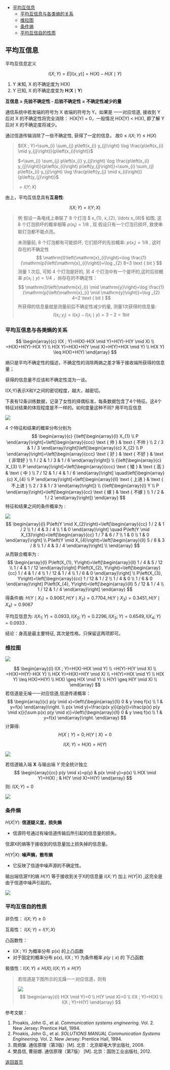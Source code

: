 - [平均互信息](#平均互信息)
  - [平均互信息与各类熵的关系](#平均互信息与各类熵的关系)
  - [维拉图](#维拉图)
  - [条件熵](#条件熵)
  - [平均互信自的性质](#平均互信自的性质)


## 平均互信息

平均互信息定义

$$
I(X ; Y)=E[I(x, y)]=H(X)-H(X \mid Y)
$$

1.  Y 末知,  $\mathrm{X}$  的不确定度为  $\mathrm{H}(\mathrm{X})$ 
2.  Y 已知,  $\mathrm{X}$  的不确定度变为  $\mathbf{H}(\mathbf{X} \mid \mathbf{Y})$ 

**互信息  =  先验不确定性 - 后验不确定性  =  不确定性减少的量**

通信系统中若发端的符号为 X 收端的符号为 Y。如果是 一一对应信道, 接收到 Y 后对 X 的不确定性将完全消除： H(X|Y) = 0，一般情况 H(X|Y) < H(X), 即了解 Y 后对 X 的不确定度将减少。

通过信道传输消除了一些不确定性, 获得了一定的信息， 故$0 \leq I(X ; Y) \leq H(X)$

> $I(X ; Y)=\sum_{i} \sum_{j} p\left(x_{i} y_{j}\right) \log \frac{p\left(x_{i} \mid y_{j}\right)}{p\left(x_{i}\right)}$
>
> $=\sum_{i} \sum_{j} p\left(x_{i} y_{j}\right) \log \frac{p\left(x_{i} y_{j}\right)}{p\left(x_{i}\right) p\left(y_{j}\right)}=\sum_{i} \sum_{j} p\left(x_{i} y_{j}\right) \log \frac{p\left(y_{j} \mid x_{i}\right)}{p\left(y_{j}\right)}$
>
> $=I(Y ; X)$

由上，平均互信息具有**互易性**:

$$
I(X ; Y)=I(Y ; X)
$$

> 例 假设一条电线上串联了 8 个灯泡 $ x_{1}, x_{2}, \ldots x_{8}$  如图, 这 8 个灯泡损坏的概率相等  $p\left(x_{\mathbf{i}}\right)=1 / 8$ , 现 假设只有一个灯泡已损坏, 致使串联灯泡都不能点亮。
>
> 未测量前, 8 个灯泡都有可能损坏, 它们损坏的先验概率:  $p\left(x_{\mathrm{i}}\right)=1 / 8$ , 这时存在的不确定性
> $$
> \mathrm{I}\left(\mathrm{x}_{i}\right)=\log \frac{1}{\mathrm{p}\left(\mathrm{x}_{i}\right)}=\log _{2} 8=3 \text { bit }
> $$
> 测量 1 次后, 可知 4 个灯泡是好的, 另 4 个灯泡中有一个是坏的,这时后验概率  $p\left(x_{\mathrm{i}} \mid y\right)=1 / 4$ ，尚存在的不确定性：
> $$
> \mathrm{I}\left(\mathrm{x}_{i} \mid \mathrm{y}\right)=\log \frac{1}{\mathrm{p}\left(\mathrm{x}_{i} \mid \mathrm{y}\right)}=\log _{2} 4=2 \text { bit }
> $$
> 所获得的信息量就是测量前后不确定性减少的量, 测量1次获得的信息量:
> $$
> I\left(x_{i} ; y_{j}\right)=I\left(x_{i}\right)-I\left(x_{i} \mid y\right)=3-2=1 b i t
> $$

### 平均互信息与各类熵的关系

$$
\begin{array}{c}
I(X ; Y)=H(X)-H(X \mid Y)=H(Y)-H(Y \mid X) \\
=H(X)+H(Y)-H(X Y) \\
H(X Y)=H(X)+H(Y \mid X)=H(Y)+H(X \mid Y) \\
H(X Y) \leq H(X)+H(Y)
\end{array}
$$

熵只是平均不确定性的描述，不确定性的消除两熵之差才等于接收端所获得的信息量；

获得的信息量不应该和不确定性混为一谈。

I(X;Y)表示X和Y之间的密切程度，越大，越密切。



下表有12条训练数据，记录了女性的择偶标准，每条数据包含了4个特征。这4个特征对结果的体现程度是不一样的。如何度量这种不同? 用平均互信息

![](https://raw.githubusercontent.com/timerring/picgo/master/picbed/image-20230205203900235.png)

4 个特征和结果的概率分布分别为
$$
\begin{array}{c}
{\left[\begin{array}{l}
X_{1} \\
P
\end{array}\right]=\left[\begin{array}{ccc}
\text { 帅 } & \text { 不帅 } \\
2 / 3 & 1 / 3
\end{array}\right]\left[\begin{array}{c}
X_{2} \\
P
\end{array}\right]=\left[\begin{array}{ccc}
\text { 好 } & \text { 不好 } & \text { 非常好 } \\
1 / 2 & 1 / 3 & 1 / 6
\end{array}\right]} \\
{\left[\begin{array}{c}
X_{3} \\
P
\end{array}\right]=\left[\begin{array}{ccc}
\text { 矮 } & \text { 高 } & \text { 中 } \\
7 / 12 & 1 / 4 & 1 / 6
\end{array}\right] \quad\left[\begin{array}{c}
X_{4} \\
P
\end{array}\right]=\left[\begin{array}{ll}
\text { 上进 } & \text { 不上进 } \\
2 / 3 & 1 / 3
\end{array}\right]} \\
{\left[\begin{array}{l}
Y \\
P
\end{array}\right]=\left[\begin{array}{cc}
\text { 嫁 } & \text { 不嫁 } \\
1 / 2 & 1 / 2
\end{array}\right]}
\end{array}
$$
特征和结果之间的条件概率为 :

![](https://raw.githubusercontent.com/timerring/picgo/master/picbed/image-20230205204146243.png)
$$
\begin{array}{l}
P\left(Y \mid X_{2}\right)=\left[\begin{array}{cc}
1 / 2 & 1 / 2 \\
1 / 4 & 3 / 4 \\
1 & 0
\end{array}\right] \quad P\left(Y \mid X_{3}\right)=\left[\begin{array}{cc}
1 / 7 & 6 / 7 \\
1 & 0 \\
1 & 0
\end{array}\right] \\
P\left(Y \mid X_{4}\right)=\left[\begin{array}{ll}
5 / 8 & 3 / 8 \\
1 / 4 & 3 / 4
\end{array}\right] \\
\end{array}
$$
从而联合概率为 :
$$
\begin{array}{l}
P\left(X_{1}, Y\right)=\left[\begin{array}{ll}
1 / 4 & 5 / 12 \\
1 / 4 & 1 / 12
\end{array}\right] P\left(X_{2}, Y\right)=\left[\begin{array}{cc}
1 / 4 & 1 / 4 \\
1 / 12 & 1 / 4 \\
1 / 6 & 0
\end{array}\right] \\
P\left(X_{3}, Y\right)=\left[\begin{array}{cc}
1 / 12 & 1 / 2 \\
1 / 4 & 0 \\
1 / 6 & 0
\end{array}\right] P\left(X_{4}, Y\right)=\left[\begin{array}{ll}
5 / 12 & 1 / 4 \\
1 / 12 & 1 / 4
\end{array}\right]
\end{array}
$$
得条件熵:  $H\left(Y \mid X_{1}\right)=0.9067, H\left(Y \mid X_{2}\right)=0.7704 ,  H\left(Y \mid X_{3}\right)=0.3451, H\left(Y \mid X_{4}\right)=0.9067$ 

平均互信息为:  $I\left(X_{1} ; Y\right)=0.0933, I\left(X_{2} ; Y\right)=0.2296 ,  I\left(X_{3} ; Y\right)=0.6549, I\left(X_{4} ; Y\right)=0.0933$ .

结论：身高是最主要特征, 其次是性格。只保留这两项即可。

### 维拉图

![](https://raw.githubusercontent.com/timerring/picgo/master/picbed/image-20221014112645460.png)

$$
\begin{array}{l}
I(X ; Y)=H(X)-H(X \mid Y) \\
=H(Y)-H(Y \mid X) \\
=H(X)+H(Y)-H(X Y) \\
H(X Y)=H(X)+H(Y \mid X) \\
=H(Y)+H(X \mid Y) \\
H(X Y) \leq H(X)+H(Y) \\
H(X) \geq H(X \mid Y) \\
H(Y) \geq H(Y \mid X) \\
\end{array}
$$
若信道是无噪一一对应信道,信道传递概率：
$$
\begin{array}{c}
p(y \mid x)=\left\{\begin{array}{ll}
0 & y \neq f(x) \\
1 & y=f(x)
\end{array}\right. \\
p(x \mid y)=\frac{p(x y)}{p(y)}=\frac{p(x) p(y \mid x)}{\sum p(x) p(y \mid x)}=\left\{\begin{array}{ll}
0 & y \neq f(x) \\
1 & y=f(x)
\end{array}\right.
\end{array}
$$
计算得:
$$
H(X \mid Y)=0 ; H(Y \mid X)=0
$$

$$
I(X ; Y)=H(X)=H(Y)
$$

![](https://raw.githubusercontent.com/timerring/picgo/master/picbed/image-20230205211111462.png)

若信道输入端  $\mathbf{X}$  与输出端 $Y$ 完全统计独立
$$
\begin{array}{cc}
p(y \mid x)=p(y) & p(x \mid y)=p(x) \\
H(X \mid Y)=H(X) ; & H(Y \mid X)=H(Y)
\end{array}
$$
则: $I(X ; Y)=0$

![](https://raw.githubusercontent.com/timerring/picgo/master/picbed/image-20230205211119998.png)



### 条件熵

$H(X|Y)$: **信道疑义度，损失熵**

+ 信源符号通过有噪信道传输后所引起的信息量的损失。

信源X的熵等于接收到的信息量加上损失掉的信息量。

$H(Y|X)$: **噪声熵，散布熵**

+ 它反映了信道中噪声源的不确定性。

输出端信源Y的熵 $H(Y)$ 等于接收到关于X的信息量 $I(X;Y)$ 加上 $H(Y|X)$ ,这完全是由于信道中噪声引起的。

![](https://raw.githubusercontent.com/timerring/picgo/master/picbed/image-20230205211716275.png)

### 平均互信自的性质

非负性：  $I(X ; Y) \geq 0$ 

互易性：  $I(X ; Y)=I(Y ; X)$ 

凸函数性：

+ I(X ; Y)  为概率分布  p(x)  的上凸函数
+ 对于固定的概率分布  p(x), I(X ; Y)  为条件概率  $p(y \mid x)$  的 下凸函数

极值性：$I(X ; Y) \leq H(X) ; I(X ; Y) \leq H(Y)$



> 若信道是下图所示的无躁一一对应信道，则有
>
> ![](https://raw.githubusercontent.com/timerring/picgo/master/picbed/image-20230205212316697.png)
> $$
> \begin{array}{l}
> H(X \mid Y)=0 \\
> H(Y \mid X)=0 \\
> I(X ; Y)=H(X) \\
> I(X ; Y)=H(Y)
> \end{array}
> $$





参考文献：

1. Proakis, John G., et al. *Communication systems engineering*. Vol. 2. New Jersey: Prentice Hall, 1994.
2. Proakis, John G., et al. *SOLUTIONS MANUAL Communication Systems Engineering*. Vol. 2. New Jersey: Prentice Hall, 1994.
3. 周炯槃. 通信原理（第3版）[M\]. 北京：北京邮电大学出版社, 2008.
4. 樊昌信, 曹丽娜. 通信原理（第7版） [M\]. 北京：国防工业出版社, 2012.



[返回首页](https://github.com/timerring/information-theory)